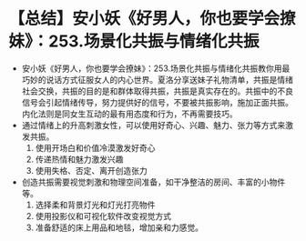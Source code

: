# 【总结】安小妖《好男人，你也要学会撩妹》：253.场景化共振与情绪化共振

-   安小妖《好男人，你也要学会撩妹》：253.场景化共振与情绪化共振教你用最巧妙的说话方式征服女人的内心世界。夏洛分享送妹子礼物清单，共振是情绪社会交换，共振的目的是和群体取得共振，共振是真实存在的。共振中的不良信号会引起情绪传导，努力提供好的信号，不要被共振影响，施加正面共振。内化法则是同女生互动的最有用态度和行为，不再需要技巧。
-   通过情绪上的升高刺激女性，可以使用好奇心、兴趣、魅力、张力等方式来激发共振。
    1.  使用开场白和价值冷漠激发好奇心
    2.  传递热情和魅力激发兴趣
    3.  使用失格、否定、离开创造张力
-   创造共振需要视觉刺激和物理空间准备，如干净整洁的房间、丰富的小物件等。
    1.  选择柔和背景灯光和灯光打亮物件
    2.  使用投影仪和可视化软件改变视觉方式
    3.  准备舒适的床上用品和地毯，增加亲和力感觉。